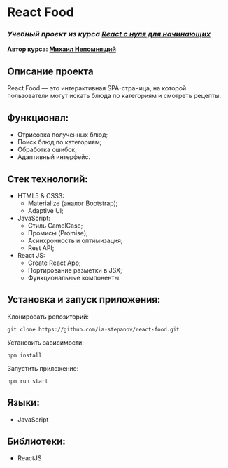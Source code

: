 # React Food
### ***Учебный проект из курса [React с нуля для начинающих](https://www.udemy.com/course/react-from-scratch/)***  
**Автор курса: [Михаил Непомнящий](https://www.udemy.com/user/mikhail-nepomniashchii/)**

## Описание проекта
React Food — это интерактивная SPA-страница, на которой пользователи могут искать блюда по категориям и смотреть рецепты.

## Функционал:
- Отрисовка полученных блюд;
- Поиск блюд по категориям;
- Обработка ошибок;
- Адаптивный интерфейс.

## Стек технологий:
- HTML5 & CSS3:
  - Materialize (аналог Bootstrap);
  - Adaptive UI;
- JavaScript:
  - Стиль CamelCase;
  - Промисы (Promise);
  - Асинхронность и оптимизация;
  - Rest API;
- React JS:
  - Create React App;
  - Портирование разметки в JSX;
  - Функциональные компоненты.

## Установка и запуск приложения:
Клонировать репозиторий:

    git clone https://github.com/ia-stepanov/react-food.git

Установить зависимости:

    npm install

Запустить приложение:

    npm run start

## Языки:
- JavaScript

## Библиотеки:
- ReactJS

<!-- ## Скриншот:
<details><summary><b>Развернуть</b></summary>

[![react-food](https://user-images.githubusercontent.com/86494748/166702945-d10ebe0f-b9dd-40ac-97ac-793ea3c2d563.jpg)](https://ia-stepanov.github.io/react-food/)

</details>

## Ссылка на сайт:
https://ia-stepanov.github.io/react-food/ -->
